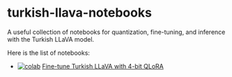 # turkish-llava-notebooks
A useful collection of notebooks for quantization, fine-tuning, and inference with the Turkish LLaVA model.

Here is the list of notebooks:

- [![colab](https://colab.research.google.com/assets/colab-badge.svg)](https://colab.research.google.com/drive/1rgdK6-HVHYapmlBw04Lf66kgwhl7VSb1?usp=sharing) [Fine-tune Turkish LLaVA with 4-bit QLoRA](fine_tuning_turkish_llava_with_qlora.ipynb)